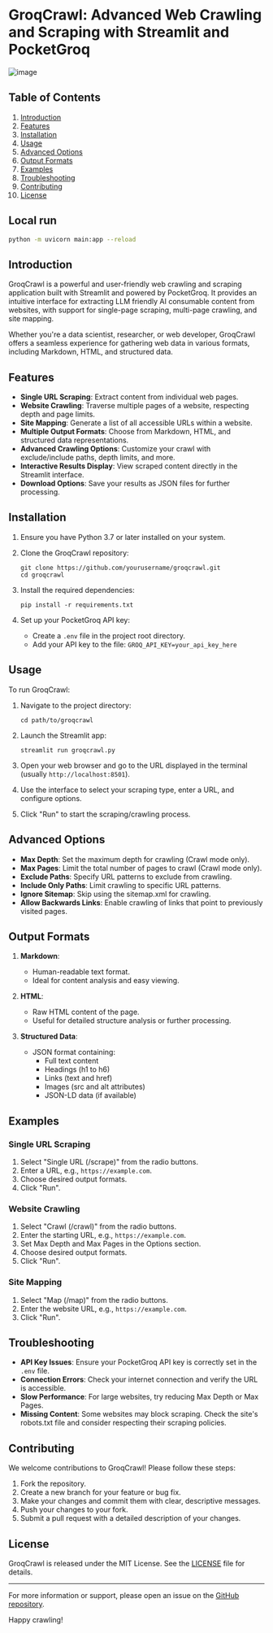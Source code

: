 # GroqCrawl: Advanced Web Crawling and Scraping with Streamlit and PocketGroq

![image](https://github.com/user-attachments/assets/2bf60247-6b93-47c9-aaf4-98b57a241082)


## Table of Contents
1. [Introduction](#introduction)
2. [Features](#features)
3. [Installation](#installation)
4. [Usage](#usage)
5. [Advanced Options](#advanced-options)
6. [Output Formats](#output-formats)
7. [Examples](#examples)
8. [Troubleshooting](#troubleshooting)
9. [Contributing](#contributing)
10. [License](#license)

## Local run

```bash
python -m uvicorn main:app --reload
```

## Introduction

GroqCrawl is a powerful and user-friendly web crawling and scraping application built with Streamlit and powered by PocketGroq. It provides an intuitive interface for extracting LLM friendly AI consumable content from websites, with support for single-page scraping, multi-page crawling, and site mapping.

Whether you're a data scientist, researcher, or web developer, GroqCrawl offers a seamless experience for gathering web data in various formats, including Markdown, HTML, and structured data.

## Features

- **Single URL Scraping**: Extract content from individual web pages.
- **Website Crawling**: Traverse multiple pages of a website, respecting depth and page limits.
- **Site Mapping**: Generate a list of all accessible URLs within a website.
- **Multiple Output Formats**: Choose from Markdown, HTML, and structured data representations.
- **Advanced Crawling Options**: Customize your crawl with exclude/include paths, depth limits, and more.
- **Interactive Results Display**: View scraped content directly in the Streamlit interface.
- **Download Options**: Save your results as JSON files for further processing.

## Installation

1. Ensure you have Python 3.7 or later installed on your system.

2. Clone the GroqCrawl repository:
   ```
   git clone https://github.com/yourusername/groqcrawl.git
   cd groqcrawl
   ```

3. Install the required dependencies:
   ```
   pip install -r requirements.txt
   ```

4. Set up your PocketGroq API key:
   - Create a `.env` file in the project root directory.
   - Add your API key to the file: `GROQ_API_KEY=your_api_key_here`

## Usage

To run GroqCrawl:

1. Navigate to the project directory:
   ```
   cd path/to/groqcrawl
   ```

2. Launch the Streamlit app:
   ```
   streamlit run groqcrawl.py
   ```

3. Open your web browser and go to the URL displayed in the terminal (usually `http://localhost:8501`).

4. Use the interface to select your scraping type, enter a URL, and configure options.

5. Click "Run" to start the scraping/crawling process.

## Advanced Options

- **Max Depth**: Set the maximum depth for crawling (Crawl mode only).
- **Max Pages**: Limit the total number of pages to crawl (Crawl mode only).
- **Exclude Paths**: Specify URL patterns to exclude from crawling.
- **Include Only Paths**: Limit crawling to specific URL patterns.
- **Ignore Sitemap**: Skip using the sitemap.xml for crawling.
- **Allow Backwards Links**: Enable crawling of links that point to previously visited pages.

## Output Formats

1. **Markdown**: 
   - Human-readable text format.
   - Ideal for content analysis and easy viewing.

2. **HTML**: 
   - Raw HTML content of the page.
   - Useful for detailed structure analysis or further processing.

3. **Structured Data**: 
   - JSON format containing:
     - Full text content
     - Headings (h1 to h6)
     - Links (text and href)
     - Images (src and alt attributes)
     - JSON-LD data (if available)

## Examples

### Single URL Scraping

1. Select "Single URL (/scrape)" from the radio buttons.
2. Enter a URL, e.g., `https://example.com`.
3. Choose desired output formats.
4. Click "Run".

### Website Crawling

1. Select "Crawl (/crawl)" from the radio buttons.
2. Enter the starting URL, e.g., `https://example.com`.
3. Set Max Depth and Max Pages in the Options section.
4. Choose desired output formats.
5. Click "Run".

### Site Mapping

1. Select "Map (/map)" from the radio buttons.
2. Enter the website URL, e.g., `https://example.com`.
3. Click "Run".

## Troubleshooting

- **API Key Issues**: Ensure your PocketGroq API key is correctly set in the `.env` file.
- **Connection Errors**: Check your internet connection and verify the URL is accessible.
- **Slow Performance**: For large websites, try reducing Max Depth or Max Pages.
- **Missing Content**: Some websites may block scraping. Check the site's robots.txt file and consider respecting their scraping policies.

## Contributing

We welcome contributions to GroqCrawl! Please follow these steps:

1. Fork the repository.
2. Create a new branch for your feature or bug fix.
3. Make your changes and commit them with clear, descriptive messages.
4. Push your changes to your fork.
5. Submit a pull request with a detailed description of your changes.

## License

GroqCrawl is released under the MIT License. See the [LICENSE](LICENSE) file for details.

---

For more information or support, please open an issue on the [GitHub repository](https://github.com/yourusername/groqcrawl/issues).

Happy crawling!
